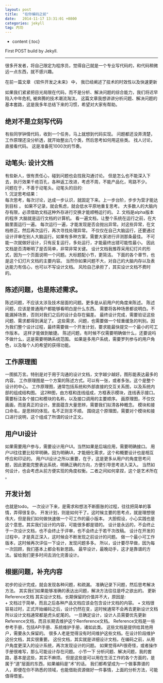 ```yaml
---
layout: post
title:  "在你编码之前"
date:   2014-11-17 13:31:01 +0800
categories: jekyll
tag: 内功
---
```


* content
{:toc}


First POST build by Jekyll.

------------------------
很多开发者，将自己限定为程序员，觉得自己就是一个专业写代码的，和代码稍微远一点东西，就不感兴趣。 
 
在前一篇文章 《软件开发之未来》 中， 我已经阐述了技术的时效性以及快速更新 
 
如果我们紧紧把目光局限在代码，而不是分析、解决问题的综合能力，我们将迟早陷入中年危机, 被奔腾的技术潮流淘汰。 
这篇文章我想讲讲分析问题、解决问题的基本套路，这是我多年总结下来的习惯，希望对大家有帮助。


绝对不是立刻写代码
-------------------------------------
有些同学钟情代码，收到一个任务，马上就想到代码实现。 
问题都还没弄清楚，工作原理还没分析透，就开始整出几个类，然后思考如何用这些类。 
找人讨论，直接看代码。 
这是准备死1000次的节奏。 


动笔头: 设计文档
--------------------------------------
有些新人，很有责任心，碰到问题也会找我沟通讨论。 但是怎么也不能深入下去，执行效果千疮百孔，各种返工改进，考虑不周，不能产品化，弯路不少。  
问题在于，不善于动笔头。动笔头的目的:  
	1.  沉淀思考结果：  
每次思考，每次讨论，达成一步认识，就固定下来。上一步台阶，步步为营才能达到目标 。
如果不记录，就会焦虑，就会低水平原地重复思考。 
大多数人的大脑内存有限，必须借助文档这种外存进行交换才能顺畅运行的。 
	2.  文档是alpha版本的程序 
大脑就是运行文档的计算机。 
看一遍文档，让整个系统在运行之前，在大脑里面运行一遍。 
每次运行一遍，才能发现是否会抛出异常。对这些异常，在文档修正。然后再次运行，再次寻找处理异常。 
不仅仅在自己大脑运行，还要通过设计评审在别人大脑运行。如果有多种方案，需要大家进行评测那条最佳。 
不可能一次就做好设计，只有反复运行，多处运行，才能最终出错可能性最小。 
因此文档是否清晰明了是否简单，非常非常关键。 
设计文档我推荐采用幻灯片的形式，因为一个页面说明一个问题。大标题配小节，更简洁。
下面的各个章节，也是这个幻灯片文档的主要内容。 
当然你如果问题不大，对自己的大脑内存以及表达能力有信心，也可以不写设计文档。 风险自己承担了，其实设计文档不费时的。 


陈述问题，也是陈述需求。
-----------------------------------
陈述问题，不应该太涉及技术层面的问题。更多是从前用户的角度来陈述。 
陈述问题，应该是普通用户都能够看明白是什么东西。 
需要将各种场景都说明白。不能漏掉场景，否则对我们之后的设计会存在偏差。 
最终设计完成，需要验证这些问题、需求都得到满足了。 
这些需求、问题，也需要做一个轻重缓急的判别。因为我们整个设计过程，最终需要做一个开发计划，要求能最快提交一个最小的可工作版本。 这样才能做到敏捷。 
陈述问题，有时候不仅需要明确做什么，还要说吗不做什么，这是需要明确系统范围。 
如果是多用户系统，需要罗列参与的用户角色，以及每个人的希望的获得功能。 


工作原理图
----------------------------------
一图抵万言。特别是对于用于沟通的设计文档，文字越少越好。图形能表达最多的内容。 
工作原理图是一个方案的陈述方式。可以有一张，或者多张。这个是整个设计的中心。 
工作原理图，通常包括系统和外部直接的交互关系图，以及系统内部的组成结构图。 
这2种图，由方框和连线组成，方框表示模块，连线表示接口。需要标注各个接口和模块的名称，以及接口调用的主要顺序。 
画原理图，不仅仅画画，而是真正的设计。里面蕴含大量思辨，需要我们拟清各种概念。 
模块和接口命名，是思辨的体现。名不正则言不顺。 
围绕这个原理图，需要对个模块和接口进行说明，这个组成了所谓的设计正文。 


用户UI设计
-----------------------------------
如果需要用户参与，需要设计用户UI。当然如果是后端应用，需要明确接口。 
用户UI往往要比较早明确，因为明确UI，才能细化需求，这个和概要设计也是相互呼应和印证的。 
用户UI设计之所以重要，在于，这是更多从用户的角度思考问题，因此更能完整表达系统，明确正确的方向，方便引导思考进入深入。 
当然如何设计，也会考虑从前方便实现的角度权衡。二者之间如何拿捏，这个是艺术所在 。


开发计划
-----------------------------------
也就是todo。 
一次设计下来，是需求和想法不断膨胀的过程，往往把简单的事情，弄得很复杂。 
开发计划，则是如何干了。这时候主要的思考点，就是理想很伟大，但是我们如何做快速做一个可工作的最小版本。 
大胆假设，小心实践也是这个意思。其实我们设计的内容，可能很多都是错的。 
设计是永远的，不会终止于一次设计文档，也不会终止于评审，也不会终止于若干次改稿。 设计在开发的过程中，才是真正深入，这时候会不断发现之前设计的问题。 
做一个最小可工作版本，这时候再次评估一下设计，发现问题多多。 
所以，设计要尽早做，因为每一次回顾，我们基本上都会有新思路。 最早设计，最晚动手，这才是靠谱的方法。留给我们更多时间去消化完善设计。 


根据问题，补充内容
------------------------------------
初步的设计完成，就会发现各种问题，和疏漏。 
准确记录下问题，然后思考解决方法。 
其实我们如果能够准确的表达出问题，解决方法往往是呼之欲出的。 
更新Reference文档 
其实设计文档，长期保留的价值并不大，原因是:  
	+  文档过于简单，而且之后各种产品文档应该会包含设计文档的内容。 
	+  文档很容易过时，正式开始编码之后，设计仍然在变，这时候通常不会再去更新设计文档 
所以设计文档通常都是虎头蛇尾的。 
一旦确定设计，设计人员需要优先更新Reference文档，而且长期去维护这个Renference文档。 
Reference文档是一些参考手册，包括API手册、系统维护手册，诸如此类。 
这些文档是提供给其他用户，需要永久保留的。 
很多人老是觉得没有时间维护这些文档。在设计阶段维护这份文档，其实很重要。 
这份文档，其实就是详细设计文档，在编码之前，从用户角度更深入的设计系统，再次发现设计的问题。 
如果觉得APi很奇怪，或者操作手册很难写，那么可能设计存在问题。 
小节一下 
分析问题、解决问题，我的套路，基本是这些，其实不麻烦。 
但是这些是可以用在生活工作的各个方面的，是属于“道”层面的东西，如果编码是“术”的话。 
我们都希望成为一个做事靠谱的人，即便在你不熟悉的领域，也能借助资源做好一件事情，上面的分析方法，可能值得借鉴。 

